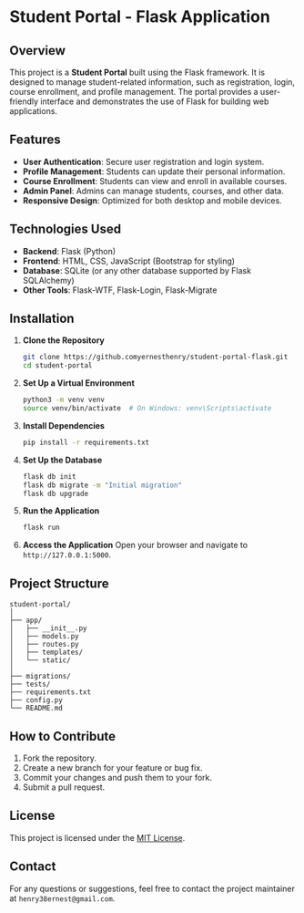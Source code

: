 # Student Portal - Flask Application

## Overview
This project is a **Student Portal** built using the Flask framework. It is designed to manage student-related information, such as registration, login, course enrollment, and profile management. The portal provides a user-friendly interface and demonstrates the use of Flask for building web applications.

## Features
- **User Authentication**: Secure user registration and login system.
- **Profile Management**: Students can update their personal information.
- **Course Enrollment**: Students can view and enroll in available courses.
- **Admin Panel**: Admins can manage students, courses, and other data.
- **Responsive Design**: Optimized for both desktop and mobile devices.

## Technologies Used
- **Backend**: Flask (Python)
- **Frontend**: HTML, CSS, JavaScript (Bootstrap for styling)
- **Database**: SQLite (or any other database supported by Flask SQLAlchemy)
- **Other Tools**: Flask-WTF, Flask-Login, Flask-Migrate

## Installation

1. **Clone the Repository**
    ```bash
    git clone https://github.comyernesthenry/student-portal-flask.git
    cd student-portal
    ```

2. **Set Up a Virtual Environment**
    ```bash
    python3 -m venv venv
    source venv/bin/activate  # On Windows: venv\Scripts\activate
    ```

3. **Install Dependencies**
    ```bash
    pip install -r requirements.txt
    ```

4. **Set Up the Database**
    ```bash
    flask db init
    flask db migrate -m "Initial migration"
    flask db upgrade
    ```

5. **Run the Application**
    ```bash
    flask run
    ```

6. **Access the Application**
    Open your browser and navigate to `http://127.0.0.1:5000`.

## Project Structure
```
student-portal/
│
├── app/
│   ├── __init__.py
│   ├── models.py
│   ├── routes.py
│   ├── templates/
│   └── static/
│
├── migrations/
├── tests/
├── requirements.txt
├── config.py
└── README.md
```

## How to Contribute
1. Fork the repository.
2. Create a new branch for your feature or bug fix.
3. Commit your changes and push them to your fork.
4. Submit a pull request.

## License
This project is licensed under the [MIT License](LICENSE).

## Contact
For any questions or suggestions, feel free to contact the project maintainer at `henry38ernest@gmail.com`.
